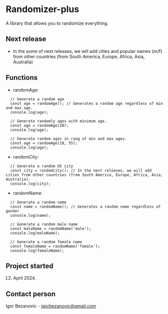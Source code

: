 # Randomizer-plus

A library that allows you to randomize everything.

## Next release
  -  In the some of next releases, we will add cities and popular names (m/f) from other countries (from South America, Europe, Africa, Asia, Australia)

## Functions
  - randomAge:
  ```
    // Generate a random age
    const age = randomAge(); // Generates a random age regardless of min and max age.
    console.log(age);

    // Generate randomly ages with minimum age.
    const age = randomAge(20);
    console.log(age);

    // Generate random ages in rang of min and max ages.
    const age = randomAge(18, 55);
    console.log(age);
  ```
  - randomCity:
  ```
    // Generate a random US city
    const city = randomCity(); // In the next releases, we will add cities from other countries (from South America, Europe, Africa, Asia, Australia).
    console.log(city);
  ```
  - randomName:
  ```
    // Generate a random name
    const name = randomName(); // Generates a random name regardless of gender
    console.log(name);

    // Generate a random male name
    const maleName = randomName('male');
    console.log(maleName);

    // Generate a random female name
    const femaleName = randomName('female');
    console.log(femaleName);
  ```

## Project started
  12. April 2024.

## Contact person
Igor Bezanovic - igorbezanovic@gmail.com